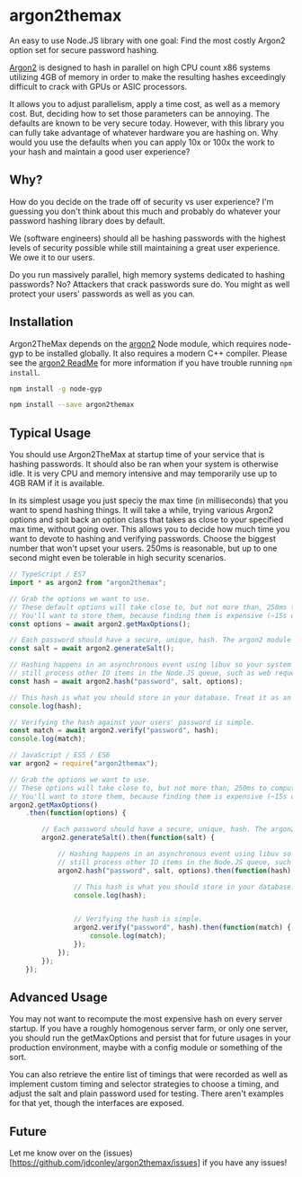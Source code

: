 # argon2themax
An easy to use Node.JS library with one goal:
Find the most costly Argon2 option set for secure password hashing.

[Argon2](https://github.com/P-H-C/phc-winner-argon2) is designed to
hash in parallel on high CPU count x86 systems utilizing 4GB of memory
in order to make the resulting hashes exceedingly difficult to crack
with GPUs or ASIC processors.

It allows you to adjust parallelism, apply a time cost, as well as a
memory cost. But, deciding how to set those parameters can be annoying.
The defaults are known to be very secure today. However, with this
library you can fully take advantage of whatever hardware you are hashing
on. Why would you use the defaults when you can apply 10x or 100x the
work to your hash and maintain a good user experience?

## Why?
How do you decide on the trade off of security vs user experience?
I'm guessing you don't think about this much and probably do whatever
your password hashing library does by default.

We (software engineers) should all be hashing passwords with the highest
levels of security possible while still maintaining a great user
experience. We owe it to our users.

Do you run massively parallel, high memory systems dedicated to hashing
passwords? No? Attackers that crack passwords sure do. You might as well
protect your users' passwords as well as you can.

## Installation
Argon2TheMax depends on the [argon2](https://github.com/ranisalt/node-argon2) Node module, which
requires node-gyp to be installed globally. It also requires a modern
C++ compiler. Please see the [argon2 ReadMe](https://github.com/ranisalt/node-argon2)
for more information if you have trouble running `npm install`.

```sh
npm install -g node-gyp

npm install --save argon2themax
```

## Typical Usage
You should use Argon2TheMax at startup time of your service that is hashing
passwords. It should also be ran when your system is otherwise idle. It is
very CPU and memory intensive and may temporarily use up to 4GB RAM if it 
is available.

In its simplest usage you just speciy the max time (in milliseconds)
that you want to spend hashing things. It will take a while, trying various 
Argon2 options and spit back an option class that takes as close to your
specified max time, without going over. This allows you to decide how much 
time you want to devote to hashing and verifying passwords. Choose the biggest
number that won't upset your users. 250ms is reasonable, but up to one
second might even be tolerable in high security scenarios.

```ts
// TypeScript / ES7
import * as argon2 from "argon2themax";

// Grab the options we want to use.
// These default options will take close to, but not more than, 250ms to compute a hash.
// You'll want to store them, because finding them is expensive (~15s on my laptop).
const options = await argon2.getMaxOptions();

// Each password should have a secure, unique, hash. The argon2 module provides that.
const salt = await argon2.generateSalt();

// Hashing happens in an asynchronous event using libuv so your system can
// still process other IO items in the Node.JS queue, such as web requests.
const hash = await argon2.hash("password", salt, options);

// This hash is what you should store in your database. Treat it as an opaque string.
console.log(hash);

// Verifying the hash against your users' password is simple.
const match = await argon2.verify("password", hash);
console.log(match);
```

```js
// JavaScript / ES5 / ES6
var argon2 = require("argon2themax");

// Grab the options we want to use.
// These options will take close to, but not more than, 250ms to compute a hash!
// You'll want to store them, because finding them is expensive (~15s on my laptop).
argon2.getMaxOptions()
    .then(function(options) {

        // Each password should have a secure, unique, hash. The argon2 module provides that.
        argon2.generateSalt().then(function(salt) {

            // Hashing happens in an asynchronous event using libuv so your system can
            // still process other IO items in the Node.JS queue, such as web requests.
            argon2.hash("password", salt, options).then(function(hash) {

                // This hash is what you should store in your database. Treat it as an opaque string.
                console.log(hash);


                // Verifying the hash is simple.
                argon2.verify("password", hash).then(function(match) {
                    console.log(match);
                });
            });
        });
    });
```

## Advanced Usage
You may not want to recompute the most expensive hash on every server startup.
If you have a roughly homogenous server farm, or only one server, you should run
the getMaxOptions and persist that for future usages in your production environment,
maybe with a config module or something of the sort.

You can also retrieve the entire list of timings that were recorded as well as 
implement custom timing and selector strategies to choose a timing, and adjust 
the salt and plain password used for testing. There aren't examples for that yet,
though the interfaces are exposed.

## Future
Let me know over on the (issues)[https://github.com/jdconley/argon2themax/issues] if you have any issues!